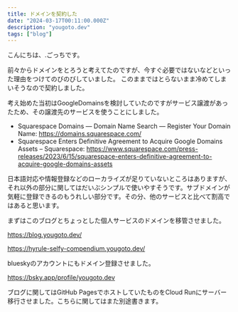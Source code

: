 ```yaml
---
title: ドメインを契約した
date: "2024-03-17T00:11:00.000Z"
description: "yougoto.dev"
tags: ["blog"]
---
```


こんにちは、.ごっちです。

前々からドメインをとろうと考えてたのですが、今すぐ必要ではないなどといった理由をつけてのびのびしていました。
このままではとらないまま冷めてしまいそうなので契約しました。

考え始めた当初はGoogleDomainsを検討していたのですがサービス譲渡があったため、その譲渡先のサービスを使うことにしました。

- Squarespace Domains — Domain Name Search — Register Your Domain Name: https://domains.squarespace.com/
- Squarespace Enters Definitive Agreement to Acquire Google Domains Assets – Squarespace: https://www.squarespace.com/press-releases/2023/6/15/squarespace-enters-definitive-agreement-to-acquire-google-domains-assets

日本語対応や情報登録などのローカライズが足りていないところはありますが、それ以外の部分に関してはだいぶシンプルで使いやすそうです。サブドメインが気軽に登録できるのもうれしい部分です。その分、他のサービスと比べて割高ではあると思います。

まずはこのブログとちょっとした個人サービスのドメインを移管させました。

https://blog.yougoto.dev/

https://hyrule-selfy-compendium.yougoto.dev/

blueskyのアカウントにもドメイン登録させました。

https://bsky.app/profile/yougoto.dev

ブログに関してはGitHub PagesでホストしていたものをCloud Runにサーバー移行させました。こちらに関してはまた別途書きます。
